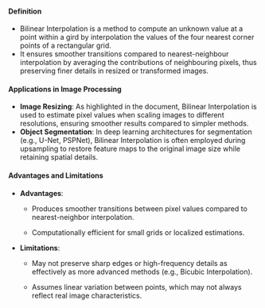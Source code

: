 #### Definition
- Bilinear Interpolation is a method to compute an unknown value at a point within a gird by interpolation the values of the four nearest corner points of a rectangular grid.
- It ensures smoother transitions compared to nearest-neighbour interpolation by averaging the contributions of neighbouring pixels, thus preserving finer details in resized or transformed images.

#### Applications in Image Processing
- **Image Resizing**: As highlighted in the document, Bilinear Interpolation is used to estimate pixel values when scaling images to different resolutions, ensuring smoother results compared to simpler methods.
- **Object Segmentation**: In deep learning architectures for segmentation (e.g., U-Net, PSPNet), Bilinear Interpolation is often employed during upsampling to restore feature maps to the original image size while retaining spatial details.

#### Advantages and Limitations

- **Advantages**:
    
    - Produces smoother transitions between pixel values compared to nearest-neighbor interpolation.
        
    - Computationally efficient for small grids or localized estimations.
        
- **Limitations**:
    
    - May not preserve sharp edges or high-frequency details as effectively as more advanced methods (e.g., Bicubic Interpolation).
        
    - Assumes linear variation between points, which may not always reflect real image characteristics.